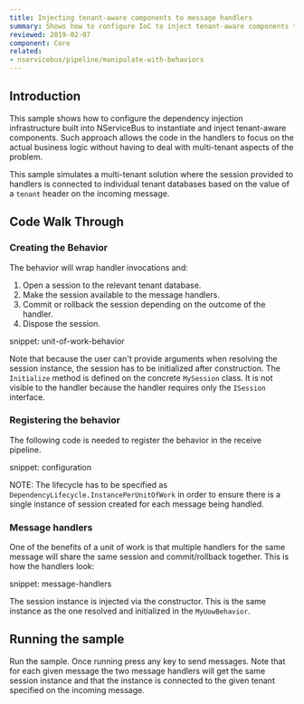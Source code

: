 ```yaml
---
title: Injecting tenant-aware components to message handlers
summary: Shows how to configure IoC to inject tenant-aware components to message handlers
reviewed: 2019-02-07
component: Core
related:
- nservicebus/pipeline/manipulate-with-behaviors
---
```



## Introduction

This sample shows how to configure the dependency injection infrastructure built into NServiceBus to instantiate and inject tenant-aware components. Such approach allows the code in the handlers to focus on the actual business logic without having to deal with multi-tenant aspects of the problem.

This sample simulates a multi-tenant solution where the session provided to handlers is connected to individual tenant databases based on the value of a `tenant` header on the incoming message.


## Code Walk Through


### Creating the Behavior

The behavior will wrap handler invocations and:

 1. Open a session to the relevant tenant database.
 1. Make the session available to the message handlers.
 1. Commit or rollback the session depending on the outcome of the handler.
 1. Dispose the session.

snippet: unit-of-work-behavior

Note that because the user can't provide arguments when resolving the session instance, the session has to be initialized after construction. The `Initialize` method is defined on the concrete `MySession` class. It is not visible to the handler because the handler requires only the `ISession` interface.


### Registering the behavior

The following code is needed to register the behavior in the receive pipeline.

snippet: configuration

NOTE: The lifecycle has to be specified as `DependencyLifecycle.InstancePerUnitOfWork` in order to ensure there is a single instance of session created for each message being handled.


### Message handlers

One of the benefits of a unit of work is that multiple handlers for the same message will share the same session and commit/rollback together. This is how the handlers look:

snippet: message-handlers

The session instance is injected via the constructor. This is the same instance as the one resolved and initialized in the `MyUowBehavior`.


## Running the sample

Run the sample. Once running press any key to send messages. Note that for each given message the two message handlers will get the same session instance and that the instance is connected to the given tenant specified on the incoming message.
